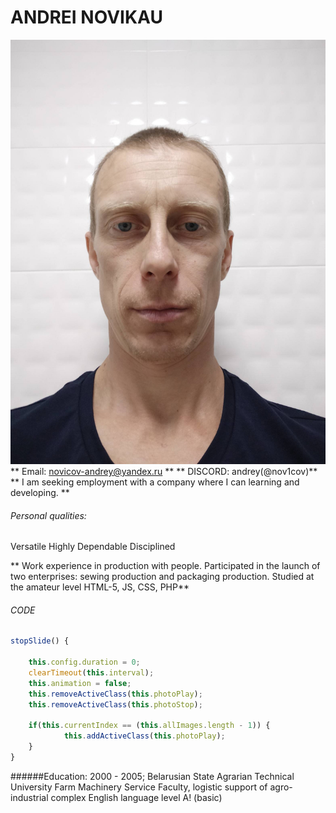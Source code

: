 # ANDREI NOVIKAU 
![](images/CV%20Photo.jpg)
** Email: novicov-andrey@yandex.ru **
** DISCORD: andrey(@nov1cov)**
** I am seeking employment with a company where I can 
learning and developing. **
###### Personal qualities:
Versatile
Highly Dependable
Disciplined

** Work experience in production with people.
 Participated in the launch of two enterprises: sewing production and packaging production.
 Studied at the amateur level HTML-5, JS, CSS, PHP**
###### CODE
```javascript
stopSlide() { 

    this.config.duration = 0;
    clearTimeout(this.interval);
    this.animation = false;
    this.removeActiveClass(this.photoPlay);
    this.removeActiveClass(this.photoStop);        

    if(this.currentIndex == (this.allImages.length - 1)) {            
            this.addActiveClass(this.photoPlay);
    }            
}
```

######Education: 
2000 - 2005;  Belarusian State Agrarian
Technical University
Farm Machinery Service Faculty,  logistic support of agro-industrial complex
English language level A! (basic)